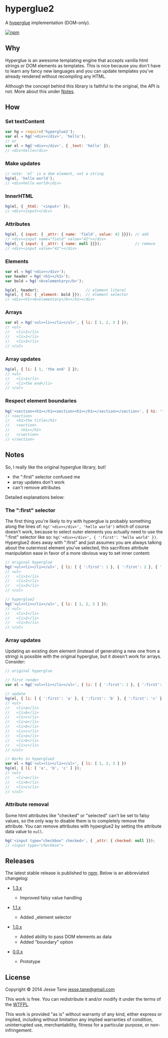 # hyperglue2
A [hyperglue](http://github.com/substack/hyperglue) implementation (DOM-only).

[![npm](http://img.shields.io/npm/v/hyperglue2.svg?style=flat)](http://npmjs.org/package/hyperglue2)

## Why
Hyperglue is an awesome templating engine that accepts vanilla html strings or DOM elements as templates. This is nice because you don't have to learn any fancy new languages and you can update templates you've already rendered without recompiling any HTML.

Although the concept behind this library is faithful to the original, the API is not. More about this under [Notes](#notes).

## How

### Set textContent
```javascript
var hg = require('hyperglue2');
var el = hg('<div></div>', 'hello');
// or 
var el = hg('<div></div>', { _text: 'hello' });
// <div>hello</div>
```

### Make updates
```javascript
// note: 'el' is a dom element, not a string
hg(el, 'hello world');
// <div>hello world</div>
```

### InnerHTML
```javascript
hg(el, { _html: '<input>' });
// <div><input></div>
```

### Attributes
```javascript
hg(el, { input: { _attr: { name: 'field', value: 42 }}}); // add
// <div><input name="field" value="42"></div>
hg(el, { input: { _attr: { name: null }}});               // remove
// <div><input value="42"></div>
```

### Elements
```javascript
var el = hg('<div></div>');
var header = hg('<h1></h1>');
var bold = hg('<b>elementary</b>');

hg(el, header);                     // element literal
hg(el, { h1: { _element: bold }});  // element selector
// <div><h1><b>elementary</b></h1></div>
```

### Arrays
```javascript
var el = hg('<ul><li></li></ul>', { li: [ 1, 2, 3 ] });
// <ul>
//   <li>1</li>
//   <li>2</li>
//   <li>3</li>
// </ul>
```

### Array updates
```javascript
hg(el, { li: [ 1, 'the end' ] });
// <ul>
//   <li>1</li>
//   <li>the end</li>
// </ul>
```

### Respect element boundaries
``` javascript
hg('<section><h1></h1><section><h1></h1></section></section>', { h1: 'the title' }, { boundary: 'section' });
// <section>
//   <h1>the title</h1>
//   <section>
//     <h1></h1>
//   </section>
// </section>
```

## Notes
So, I really like the original hyperglue library, but!
* the ":first" selector confused me
* array updates don't work
* can't remove attributes

Detailed explanations below:

### The ":first" selector
The first thing you're likely to try with hyperglue is probably something along the lines of: `hg('<div></div>', 'hello world')` which of course doesn't work, because to select outer elements you actually need to use the ":first" selector like so: `hg('<div></div>', { ':first': 'hello world' })`. Hyperglue2 does away with ":first" and just assumes you are always talking about the outermost element you've selected, this sacrifices attribute manipulation ease in favor of a more obvious way to set inner content:

```javascript
// original hyperglue
hg('<ul><li></li></ul>', { li: [ { ':first': 1 }, { ':first': 2 }, { ':first': 3 } ] });
// <ul>
//   <li>1</li>
//   <li>2</li>
//   <li>3</li>
// </ul>

// hyperglue2
hg('<ul><li></li></ul>', { li: [ 1, 2, 3 ] });
// <ul>
//   <li>1</li>
//   <li>2</li>
//   <li>3</li>
// </ul>
```

### Array updates

Updating an existing dom element (instead of generating a new one from a string) is possible with the original hyperglue, but it doesn't work for arrays. Consider:

```javascript
// original hyperglue

// first render
var el = hg('<ul><li></li></ul>', { li: [ { ':first': 1 }, { ':first': 2 }, { ':first': 3 } ] });

// update
hg(el, { li: [ { ':first': 'a' }, { ':first': 'b' }, { ':first': 'c' } ] });
// <ul>
//   <li>a</li>
//   <li>b</li>
//   <li>c</li>
//   <li>a</li>
//   <li>b</li>
//   <li>c</li>
//   <li>a</li>
//   <li>b</li>
//   <li>c</li>
// </ul>

// Works in hyperglue2
var el = hg('<ul><li></li></ul>', { li: [ 1, 2, 3 ] })
hg(el, { li: [ 'a', 'b', 'c' ] });
// <ul>
//   <li>a</li>
//   <li>b</li>
//   <li>c</li>
// </ul>
```

### Attribute removal

Some html attributes like "checked" or "selected" can't be set to falsy values, so the only way to disable them is to completely remove the attribute. You can remove attributes with hyperglue2 by setting the attribute data value to `null`.
```javascript
hg('<input type="checkbox" checked>', { _attr: { checked: null }});
// <input type="checkbox">
```

## Releases
The latest stable release is published to [npm](http://npmjs.org/package/hyperglue2). Below is an abbreviated changelog:

* [1.3.x](https://github.com/jessetane/hyperglue2/archive/1.3.0.tar.gz)
  * Improved falsy value handling

* [1.1.x](https://github.com/jessetane/hyperglue2/archive/1.1.0.tar.gz)
  * Added _element selector

* [1.0.x](https://github.com/jessetane/hyperglue2/archive/1.0.0.tar.gz)
  * Added ability to pass DOM elements as data
  * Added "boundary" option

* [0.0.x](https://github.com/jessetane/hyperglue2/archive/0.0.3.tar.gz)
  * Prototype

## License
Copyright © 2014 Jesse Tane <jesse.tane@gmail.com>

This work is free. You can redistribute it and/or modify it under the
terms of the [WTFPL](http://www.wtfpl.net/txt/copying).

This work is provided "as is" without warranty of any kind, either express or implied, including without limitation any implied warranties of condition, uninterrupted use, merchantability, fitness for a particular purpose, or non-infringement.
